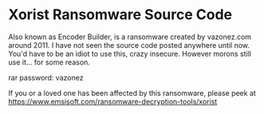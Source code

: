 # Xorist Ransomware Source Code
Also known as Encoder Builder, is a ransomware created by vazonez.com around 2011.
I have not seen the source code posted anywhere until now. You'd have to be an idiot to use this, crazy insecure.
However morons still use it... for some reason.

rar password: vazonez

If you or a loved one has been affected by this ransomware, please peek at
https://www.emsisoft.com/ransomware-decryption-tools/xorist
